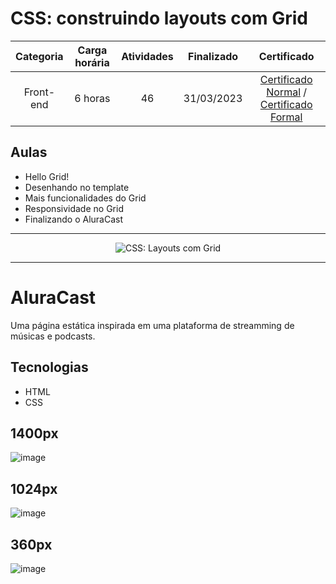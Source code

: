 # CSS: construindo layouts com Grid

Categoria | Carga horária | Atividades | Finalizado | Certificado |
:-:|:-:|:-:|:-:|:-:|
Front-end | 6 horas | 46 | 31/03/2023 | [Certificado Normal](https://cursos.alura.com.br/certificate/aa7d932c-6395-4927-8bee-7d5d47a97dd7) / [Certificado Formal](https://cursos.alura.com.br/user/rodineicosta/course/css-construindo-layouts-grid/formalCertificate)

## Aulas

- Hello Grid!
- Desenhando no template
- Mais funcionalidades do Grid
- Responsividade no Grid
- Finalizando o AluraCast

---

<p align="center"> <img src="https://user-images.githubusercontent.com/76708357/182975297-83940d2b-12cd-4df2-a864-dc1e2dd33d9e.png" alt="CSS: Layouts com Grid"> </p>

<hr>

<h1>AluraCast</h1>
<p align="start">Uma página estática inspirada em uma plataforma de streamming de músicas e podcasts.</p>

## Tecnologias
* HTML
* CSS

## 1400px
![image](https://user-images.githubusercontent.com/76708357/182976289-0051ae84-25ec-4a2e-a38e-4713c3a313b0.png)

## 1024px
![image](https://user-images.githubusercontent.com/76708357/182976352-8232587d-98ce-4fe1-8d0f-dde6569f4a0b.png)

## 360px
![image](https://user-images.githubusercontent.com/76708357/182976395-46bb66b5-f1f8-4db5-84eb-4151d225579d.png)
